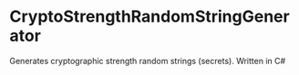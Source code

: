 # CryptoStrengthRandomStringGenerator
Generates cryptographic strength random strings (secrets). Written in C#
